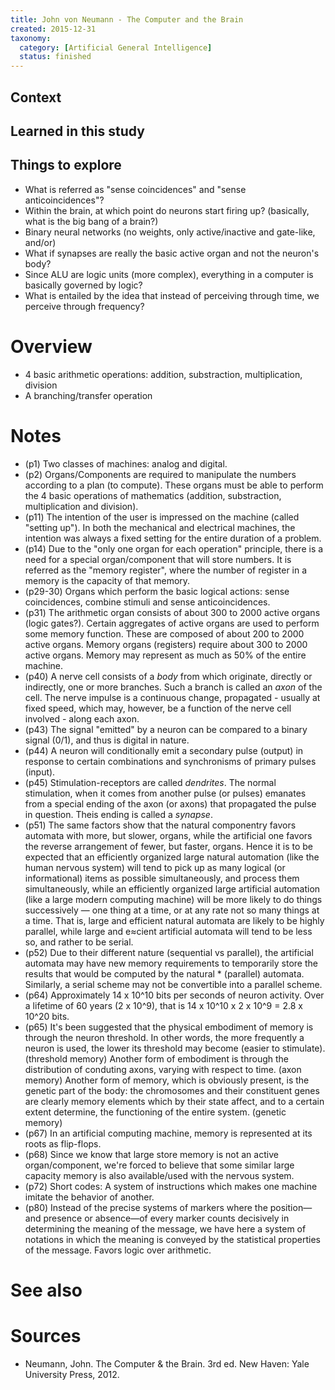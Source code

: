 ```yaml
---
title: John von Neumann - The Computer and the Brain
created: 2015-12-31
taxonomy:
  category: [Artificial General Intelligence]
  status: finished
---
```


## Context

## Learned in this study

## Things to explore
* What is referred as "sense coincidences" and "sense anticoincidences"?
* Within the brain, at which point do neurons start firing up? (basically, what is the big bang of a brain?)
* Binary neural networks (no weights, only active/inactive and gate-like, and/or)
* What if synapses are really the basic active organ and not the neuron's body?
* Since ALU are logic units (more complex), everything in a computer is basically governed by logic?
* What is entailed by the idea that instead of perceiving through time, we perceive through frequency?

# Overview
* 4 basic arithmetic operations: addition, substraction, multiplication, division
* A branching/transfer operation

# Notes
* (p1) Two classes of machines: analog and digital.
* (p2) Organs/Components are required to manipulate the numbers according to a plan (to compute).
These organs must be able to perform the 4 basic operations of mathematics (addition, substraction, multiplication and division).
* (p11) The intention of the user is impressed on the machine (called "setting up"). In both the mechanical and electrical machines, the intention was always a fixed setting for the entire duration of a problem.
* (p14) Due to the "only one organ for each operation" principle, there is a need for a special organ/component that will store numbers. It is referred as the "memory register", where the number of register in a memory is the capacity of that memory.
* (p29-30) Organs which perform the basic logical actions: sense coincidences, combine stimuli and sense anticoincidences.
* (p31) The arithmetic organ consists of about 300 to 2000 active organs (logic gates?).
Certain aggregates of active organs are used to perform some memory function. These are composed of about 200 to 2000 active organs.
Memory organs (registers) require about 300 to 2000 active organs.
Memory may represent as much as 50% of the entire machine.
* (p40) A nerve cell consists of a *body* from which originate, directly or indirectly, one or more branches. Such a branch is called an *axon* of the cell.
The nerve impulse is a continuous change, propagated - usually at fixed speed, which may, however, be a function of the nerve cell involved - along each axon.
* (p43) The signal "emitted" by a neuron can be compared to a binary signal (0/1), and thus is digital in nature.
* (p44) A neuron will conditionally emit a secondary pulse (output) in response to certain combinations and synchronisms of primary pulses (input).
* (p45) Stimulation-receptors are called *dendrites*. The normal stimulation, when it comes from another pulse (or pulses) emanates from a special ending of the axon (or axons) that propagated the pulse in question. Theis ending is called a *synapse*.
* (p51) The same factors show that the natural componentry favors automata with more, but slower, organs, while the artificial one favors the reverse arrangement of fewer, but faster, organs. Hence it is to be expected that an efficiently organized large natural automation (like the human nervous system) will tend to pick up as many logical (or informational) items as possible simultaneously, and process them simultaneously, while an efficiently organized large artificial automation (like a large modern computing machine) will be more likely to do things successively — one thing at a time, or at any rate not so many things at a time. That is, large and efficient natural automata are likely to be highly parallel, while large and e≈cient artificial automata will tend to be less so, and rather to be serial.
* (p52) Due to their different nature (sequential vs parallel), the artificial automata may have new memory requirements to temporarily store the results that would be computed by the natural * (parallel) automata. Similarly, a serial scheme may not be convertible into a parallel scheme.
* (p64) Approximately 14 x 10^10 bits per seconds of neuron activity. Over a lifetime of 60 years (2 x 10^9), that is 14 x 10^10 x 2 x 10^9 = 2.8 x 10^20 bits.
* (p65) It's been suggested that the physical embodiment of memory is through the neuron threshold. In other words, the more frequently a neuron is used, the lower its threshold may become (easier to stimulate). (threshold memory)
Another form of embodiment is through the distribution of conduting axons, varying with respect to time. (axon memory)
Another form of memory, which is obviously present, is the genetic part of the body: the chromosomes and their constituent genes are clearly memory elements which by their state affect, and to a certain extent determine, the functioning of the entire system. (genetic memory)
* (p67) In an artificial computing machine, memory is represented at its roots as flip-flops.
* (p68) Since we know that large store memory is not an active organ/component, we're forced to believe that some similar large capacity memory is also available/used with the nervous system.
* (p72) Short codes: A system of instructions which makes one machine imitate the behavior of another.
* (p80) Instead of the precise systems of markers where the position—and presence or absence—of every marker counts decisively in determining the meaning of the message, we have here a system of notations in which the meaning is conveyed by the statistical properties of the message.
Favors logic over arithmetic.

# See also

# Sources
* Neumann, John. The Computer & the Brain. 3rd ed. New Haven: Yale University Press, 2012.
